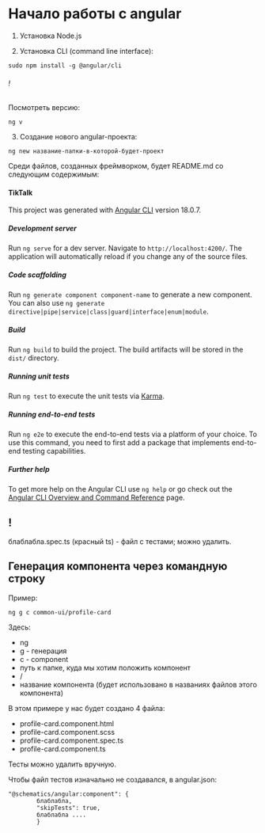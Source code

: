 # Начало работы с angular

1) Установка Node.js

2) Установка CLI (command line interface):

```
sudo npm install -g @angular/cli
```

###### ! 

Посмотреть версию:

```
ng v
```

3) Создание нового angular-проекта:

```
ng new название-папки-в-которой-будет-проект
```

Среди файлов, созданных фреймворком, будет README.md со следующим содержимым:

#### TikTalk

This project was generated with [Angular CLI](https://github.com/angular/angular-cli) version 18.0.7.

##### Development server

Run `ng serve` for a dev server. Navigate to `http://localhost:4200/`. The application will automatically reload if you change any of the source files.

##### Code scaffolding

Run `ng generate component component-name` to generate a new component. You can also use `ng generate directive|pipe|service|class|guard|interface|enum|module`.

##### Build

Run `ng build` to build the project. The build artifacts will be stored in the `dist/` directory.

##### Running unit tests

Run `ng test` to execute the unit tests via [Karma](https://karma-runner.github.io).

##### Running end-to-end tests

Run `ng e2e` to execute the end-to-end tests via a platform of your choice. To use this command, you need to first add a package that implements end-to-end testing capabilities.

##### Further help

To get more help on the Angular CLI use `ng help` or go check out the [Angular CLI Overview and Command Reference](https://angular.dev/tools/cli) page.

## ! 

блаблабла.spec.ts (красный ts) - файл с тестами; можно удалить.

## Генерация компонента через командную строку

Пример:

```
ng g c common-ui/profile-card
```

Здесь:
+ ng 
+ g - генерация
+ c - component
+ путь к папке, куда мы хотим положить компонент
+ /
+ название компонента (будет использовано в названиях файлов этого компонента)

В этом примере у нас будет создано 4 файла:

+ profile-card.component.html
+ profile-card.component.scss
+ profile-card.component.spec.ts
+ profile-card.component.ts

Тесты можно удалить вручную.

Чтобы файл тестов изначально не создавался, в angular.json:

```
"@schematics/angular:component": {
        блаблабла,
        "skipTests": true,
        блаблабла ....
        }
```








